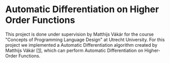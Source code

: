 # Automatic Differentiation on Higher Order Functions

This project is done under supervision by Matthijs Vákár for the course "Concepts of Programming Language Design" at Utrecht University.
For this project we implemented a Automatic Differentiation algorithm created by Matthijs Vákár [[1]], which can perform Automatic Differentiation on Higher-Order Functions.

[1]: (https://arxiv.org/abs/2007.05283)
